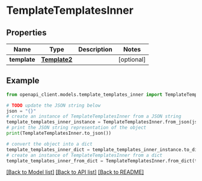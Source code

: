 # TemplateTemplatesInner


## Properties

Name | Type | Description | Notes
------------ | ------------- | ------------- | -------------
**template** | [**Template2**](Template2.md) |  | [optional] 

## Example

```python
from openapi_client.models.template_templates_inner import TemplateTemplatesInner

# TODO update the JSON string below
json = "{}"
# create an instance of TemplateTemplatesInner from a JSON string
template_templates_inner_instance = TemplateTemplatesInner.from_json(json)
# print the JSON string representation of the object
print(TemplateTemplatesInner.to_json())

# convert the object into a dict
template_templates_inner_dict = template_templates_inner_instance.to_dict()
# create an instance of TemplateTemplatesInner from a dict
template_templates_inner_from_dict = TemplateTemplatesInner.from_dict(template_templates_inner_dict)
```
[[Back to Model list]](../README.md#documentation-for-models) [[Back to API list]](../README.md#documentation-for-api-endpoints) [[Back to README]](../README.md)


